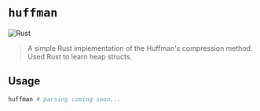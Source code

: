 # `huffman`

![Rust](https://img.shields.io/github/languages/top/Xavier2p/huffman?style=for-the-badge&logo=rust&color=orange)

> A simple Rust implementation of the Huffman's compression method.
> Used Rust to learn heap structs.

## Usage

```bash
huffman # parsing coming soon...
```
